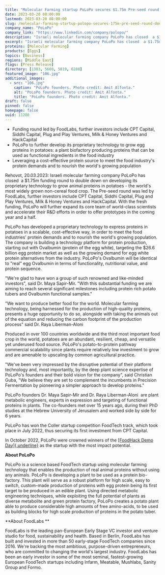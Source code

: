 ```yaml
---
title: "Molecular Farming startup PoLoPo secures $1.75m Pre-seed round to double down on its unique approach for animal-based proteins, growing in plants"
date: 2023-03-20 08:00:00
lastmod: 2023-03-20 08:00:00
slug: /molecular-farming-startup-polopo-secures-175m-pre-seed-round-double-down-its-unique
company_name: "PoLoPo"
company_link: "https://www.linkedin.com/company/polopo/"
description: "Israeli molecular farming company PoLoPo has closed  a $1.75m funding round to double down on developing its proprietary technology to grow egg proteins in potatoes"
excerpt: "Israeli molecular farming company PoLoPo has closed  a $1.75m funding round to double down on developing its proprietary technology to grow egg proteins in potatoes"
proteins: [Molecular Farming]
products: [Eggs]
topics: [Business]
regions: [Middle East]
flags: [Press Release]
directory: [1303, 5660, 5819, 6280]
featured_image: "106.jpg"
additional_images:
  - src: "106.jpg"
    caption: "PoLoPo founders. Photo credit: Amit Alfonta."
    alt: "PoLoPo founders. Photo credit: Amit Alfonta."
    title: "PoLoPo founders. Photo credit: Amit Alfonta."
draft: false
pinned: false
homepage: false
uuid: 11280
---
```

-   Funding round led by FoodLabs, further investors include CPT
    Capital, Siddhi Capital, Plug and Play Ventures, Milk & Honey
    Ventures and HackCapital
-   PoLoPo to further develop its proprietary technology to grow egg
    proteins in potatoes: a plant biofactory producing proteins that can
    be used as functional ingredients in the food industry
-   Leveraging a cost-effective protein source to meet the food
    industry's protein demands and to nourish the world's growing
    population

Rehovot, 20.03.2023: Israeli molecular farming company PoLoPo has
closed  a \$1.75m funding round to double down on developing its
proprietary technology to grow animal proteins in potatoes - the world's
most widely grown non-cereal food crop. The Pre-seed round was led by
FoodLabs, further investors include CPT Capital, Siddhi Capital, Plug
and Play Ventures, Milk & Honey Ventures and HackCapital. With the fresh
funding, PoLoPo will further expand its core team of world-class
scientists and accelerate their R&D efforts in order to offer prototypes
in the coming year and a half.

PoLoPo has developed a proprietary technology to express proteins in
potatoes in a scalable, cost-effective way, in order to meet the food
industries' protein demands and to nourish the world's growing
population. The company is building a technology platform for protein
production, starting out with Ovalbumin (protein of the egg white),
targeting the \$26.6 billion egg protein market as well as the growing
demand for egg white protein alternatives from the industry. PoLoPo's
Ovalbumin will be identical to "real" egg Ovalbumin in terms of
functionality, nutritional value, and protein sequence. 

"We're glad to have won a group of such renowned and like-minded
investors", said Dr. Maya Sapir-Mir. "With this substantial funding we
are aiming to reach several significant milestones including protein
rich potato tubers and Ovalbumin functional samples."

"We want to produce better food for the world. Molecular farming
technology, being harnessed for the production of high-quality proteins,
presents a huge opportunity to do so, alongside with taking the animals
out of the equation and reducing the carbon footprint of the production
process" said Dr. Raya Liberman-Aloni 

Produced in over 100 countries worldwide and the third most important
food crop in the world, potatoes are an abundant, resilient, cheap, and
versatile yet underused food source. PoLoPo's potato-to-protein pathway
commercial scalability since plants require relatively low investment to
grow and are amenable to upscaling by common agricultural practice.

"We've been very impressed by the disruptive potential of their platform
technology and, most importantly, by the deep plant science expertise of
PoLoPo\'s founders and their bold vision for the company", said
Christian Guba, "We believe they are set to complement the incumbents in
Precision Fermentation by pioneering a simpler approach to develop
proteins."

PoLoPo founders Dr. Maya Sapir-Mir and Dr. Raya Liberman-Aloni  are
plant metabolic engineers, experts in expression and targeting of
functional proteins in plants. The co-founders met over 15 years ago,
during their PhD studies at the Hebrew University of Jerusalem and
worked side by side for 6 years.

PoLoPo has won the Coller startup competition FoodTech track, which took
place in July 2022, thus securing its first investment from CPT
Capital. 

In October 2022, PoLoPo were crowned winners of the [[FoodHack Demo
Day]{.underline}](https://foodhack.global/articles/meet-the-winners-of-the-foodhack-demo-day)
as the startup with the most impact potential. 

**About PoLoPo**

PoLoPo is a science based FoodTech startup using molecular farming
technology that enables the production of real animal proteins without
using any animals. PoLoPo is developing a plant to be used as a protein
bio-factory. This plant will serve as a robust platform for high scale,
easy to switch, custom-made production of proteins with egg protein
being its first target to be produced in an edible plant. Using directed
metabolic engineering techniques, while exploiting the full potential of
plants as diverse metabolite and green protein factory, PoLoPo creates a
potato plant able to produce considerable high amounts of free
amino-acids, to be used as building blocks for high scale production of
proteins in the potato tuber.

**About FoodLabs **

FoodLabs is the leading pan-European Early Stage VC investor and venture
studio for food, sustainability and health. Based in Berlin, FoodLabs
has built and invested in more than 50 early-stage FoodTech companies
since 2016. We're backing the most ambitious, purpose-driven
entrepreneurs, who are committed to changing the world's largest
industry. FoodLabs has been an early investor in some of the most
seminal, fastest-growing European FoodTech startups including Infarm,
Meatable, Mushlabs, Sanity Group and Formo.
